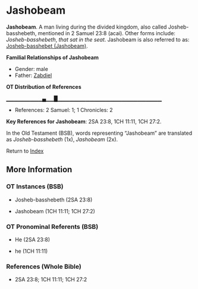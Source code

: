 # Jashobeam
**Jashobeam**. 
A man living during the divided kingdom, also called Josheb-basshebeth, mentioned in 2 Samuel 23:8 (acai). 
Other forms include: 
*Josheb-basshebeth*, *that sat in the seat*. 
Jashobeam is also referred to as: 
[Josheb-basshebet (Jashobeam)](Josheb-basshebet.md). 




**Familial Relationships of Jashobeam**


* Gender: male
* Father: [Zabdiel](Zabdiel.md)


**OT Distribution of References**

▁▁▁▁▁▁▁▁▁▄▁▁█▁▁▁▁▁▁▁▁▁▁▁▁▁▁▁▁▁▁▁▁▁▁▁▁▁▁
* References: 2 Samuel: 1; 1 Chronicles: 2



**Key References for Jashobeam**: 
2SA 23:8, 1CH 11:11, 1CH 27:2. 


In the Old Testament (BSB), words representing “Jashobeam” are translated as 
*Josheb-basshebeth* (1x), *Jashobeam* (2x). 




Return to [Index](00-Index.md)

## More Information

### OT Instances (BSB)

* Josheb-basshebeth (2SA 23:8)

* Jashobeam (1CH 11:11; 1CH 27:2)



### OT Pronominal Referents (BSB)

* He (2SA 23:8)

* he (1CH 11:11)



### References (Whole Bible)

* 2SA 23:8; 1CH 11:11; 1CH 27:2



